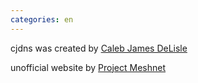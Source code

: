 ```yaml
---
categories: en
---
```

<div class="pure-u-1-3">

cjdns was created by [Caleb James DeLisle](https://github.com/cjdelisle)

</div>
<div class="pure-u-1-3">
</div>
<div class="pure-u-1-3">

unofficial website by [Project Meshnet](https://projectmeshnet.org/)

</div>
